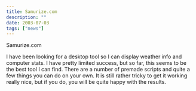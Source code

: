 ```yaml
---
title: Samurize.com
description: ""
date: 2003-07-03
tags: ["news"]
---
```


Samurize.com

I have been looking for a desktop tool so I can display weather info and computer stats. I have pretty limited success, but so far, this seems to be the best tool I can find. There are a number of premade scripts and quite a few things you can do on your own. It is still rather tricky to get it working really nice, but if you do, you will be quite happy with the results.